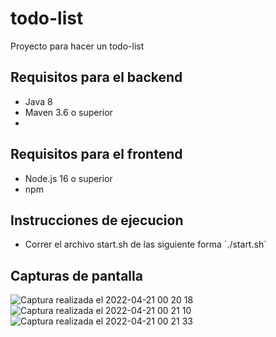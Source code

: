 # todo-list
Proyecto para hacer un todo-list


## Requisitos para el backend
- Java 8 
- Maven 3.6 o superior
-

## Requisitos para el frontend
- Node.js 16 o superior 
- npm


## Instrucciones de ejecucion 
- Correr el archivo start.sh de las siguiente forma ´./start.sh´ 

## Capturas de pantalla 

![Captura realizada el 2022-04-21 00 20 18](https://user-images.githubusercontent.com/95939689/164378444-e6d45a39-a60c-40a0-a0bd-6491a52a8025.png)
![Captura realizada el 2022-04-21 00 21 10](https://user-images.githubusercontent.com/95939689/164378787-3a607084-1672-4f98-a687-080089b4c143.png)
![Captura realizada el 2022-04-21 00 21 33](https://user-images.githubusercontent.com/95939689/164378822-7753be9f-0fb9-46a7-a312-f31b098aa238.png)
